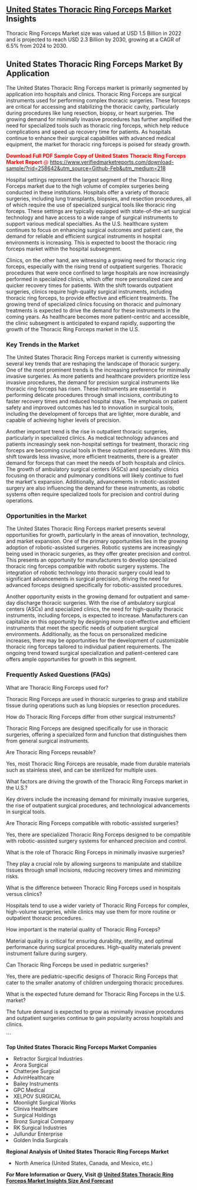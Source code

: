 <h2><a href="https://www.verifiedmarketreports.com/download-sample/?rid=258642&amp;utm_source=Github-Feb&amp;utm_medium=218" target="_blank">United States Thoracic Ring Forceps Market</a> Insights</h2><p>Thoracic Ring Forceps Market size was valued at USD 1.5 Billion in 2022 and is projected to reach USD 2.3 Billion by 2030, growing at a CAGR of 6.5% from 2024 to 2030.</p><p> <h2>United States Thoracic Ring Forceps Market By Application</h2> <p>The United States Thoracic Ring Forceps market is primarily segmented by application into hospitals and clinics. Thoracic Ring Forceps are surgical instruments used for performing complex thoracic surgeries. These forceps are critical for accessing and stabilizing the thoracic cavity, particularly during procedures like lung resection, biopsy, or heart surgeries. The growing demand for minimally invasive procedures has further amplified the need for specialized tools such as thoracic ring forceps, which help reduce complications and speed up recovery time for patients. As hospitals continue to enhance their surgical capabilities with advanced medical equipment, the market for thoracic ring forceps is poised for steady growth. <p><span class=""><span style="color: #ff0000;"><strong>Download Full PDF Sample Copy of United States Thoracic Ring Forceps Market Report</strong> @ </span><a href="https://www.verifiedmarketreports.com/download-sample/?rid=258642&amp;utm_source=Github-Feb&amp;utm_medium=218" target="_blank">https://www.verifiedmarketreports.com/download-sample/?rid=258642&amp;utm_source=Github-Feb&amp;utm_medium=218</a></span></p></p> <p>Hospital settings represent the largest segment of the Thoracic Ring Forceps market due to the high volume of complex surgeries being conducted in these institutions. Hospitals offer a variety of thoracic surgeries, including lung transplants, biopsies, and resection procedures, all of which require the use of specialized surgical tools like thoracic ring forceps. These settings are typically equipped with state-of-the-art surgical technology and have access to a wide range of surgical instruments to support various medical specialties. As the U.S. healthcare system continues to focus on enhancing surgical outcomes and patient care, the demand for reliable and efficient surgical instruments in hospital environments is increasing. This is expected to boost the thoracic ring forceps market within the hospital subsegment.</p> <p>Clinics, on the other hand, are witnessing a growing need for thoracic ring forceps, especially with the rising trend of outpatient surgeries. Thoracic procedures that were once confined to large hospitals are now increasingly performed in specialized clinics, which offer more personalized care and quicker recovery times for patients. With the shift towards outpatient surgeries, clinics require high-quality surgical instruments, including thoracic ring forceps, to provide effective and efficient treatments. The growing trend of specialized clinics focusing on thoracic and pulmonary treatments is expected to drive the demand for these instruments in the coming years. As healthcare becomes more patient-centric and accessible, the clinic subsegment is anticipated to expand rapidly, supporting the growth of the Thoracic Ring Forceps market in the U.S.</p> <h3>Key Trends in the Market</h3> <p>The United States Thoracic Ring Forceps market is currently witnessing several key trends that are reshaping the landscape of thoracic surgery. One of the most prominent trends is the increasing preference for minimally invasive surgeries. As more patients and healthcare providers prioritize less invasive procedures, the demand for precision surgical instruments like thoracic ring forceps has risen. These instruments are essential in performing delicate procedures through small incisions, contributing to faster recovery times and reduced hospital stays. The emphasis on patient safety and improved outcomes has led to innovation in surgical tools, including the development of forceps that are lighter, more durable, and capable of achieving higher levels of precision.</p> <p>Another important trend is the rise in outpatient thoracic surgeries, particularly in specialized clinics. As medical technology advances and patients increasingly seek non-hospital settings for treatment, thoracic ring forceps are becoming crucial tools in these outpatient procedures. With this shift towards less invasive, more efficient treatments, there is a greater demand for forceps that can meet the needs of both hospitals and clinics. The growth of ambulatory surgical centers (ASCs) and specialty clinics focusing on thoracic and pulmonary conditions will likely continue to fuel the market's expansion. Additionally, advancements in robotic-assisted surgery are also influencing the demand for these instruments, as robotic systems often require specialized tools for precision and control during operations.</p> <h3>Opportunities in the Market</h3> <p>The United States Thoracic Ring Forceps market presents several opportunities for growth, particularly in the areas of innovation, technology, and market expansion. One of the primary opportunities lies in the growing adoption of robotic-assisted surgeries. Robotic systems are increasingly being used in thoracic surgeries, as they offer greater precision and control. This presents an opportunity for manufacturers to develop specialized thoracic ring forceps compatible with robotic surgery systems. The integration of robotic technology into thoracic surgery could lead to significant advancements in surgical precision, driving the need for advanced forceps designed specifically for robotic-assisted procedures.</p> <p>Another opportunity exists in the growing demand for outpatient and same-day discharge thoracic surgeries. With the rise of ambulatory surgical centers (ASCs) and specialized clinics, the need for high-quality thoracic instruments, including forceps, is expected to increase. Manufacturers can capitalize on this opportunity by designing more cost-effective and efficient instruments that meet the specific needs of outpatient surgical environments. Additionally, as the focus on personalized medicine increases, there may be opportunities for the development of customizable thoracic ring forceps tailored to individual patient requirements. The ongoing trend toward surgical specialization and patient-centered care offers ample opportunities for growth in this segment.</p> <h3>Frequently Asked Questions (FAQs)</h3> <p>What are Thoracic Ring Forceps used for?</p> <p>Thoracic Ring Forceps are used in thoracic surgeries to grasp and stabilize tissue during operations such as lung biopsies or resection procedures.</p> <p>How do Thoracic Ring Forceps differ from other surgical instruments?</p> <p>Thoracic Ring Forceps are designed specifically for use in thoracic surgeries, offering a specialized form and function that distinguishes them from general surgical instruments.</p> <p>Are Thoracic Ring Forceps reusable?</p> <p>Yes, most Thoracic Ring Forceps are reusable, made from durable materials such as stainless steel, and can be sterilized for multiple uses.</p> <p>What factors are driving the growth of the Thoracic Ring Forceps market in the U.S.?</p> <p>Key drivers include the increasing demand for minimally invasive surgeries, the rise of outpatient surgical procedures, and technological advancements in surgical tools.</p> <p>Are Thoracic Ring Forceps compatible with robotic-assisted surgeries?</p> <p>Yes, there are specialized Thoracic Ring Forceps designed to be compatible with robotic-assisted surgery systems for enhanced precision and control.</p> <p>What is the role of Thoracic Ring Forceps in minimally invasive surgeries?</p> <p>They play a crucial role by allowing surgeons to manipulate and stabilize tissues through small incisions, reducing recovery times and minimizing risks.</p> <p>What is the difference between Thoracic Ring Forceps used in hospitals versus clinics?</p> <p>Hospitals tend to use a wider variety of Thoracic Ring Forceps for complex, high-volume surgeries, while clinics may use them for more routine or outpatient thoracic procedures.</p> <p>How important is the material quality of Thoracic Ring Forceps?</p> <p>Material quality is critical for ensuring durability, sterility, and optimal performance during surgical procedures. High-quality materials prevent instrument failure during surgery.</p> <p>Can Thoracic Ring Forceps be used in pediatric surgeries?</p> <p>Yes, there are pediatric-specific designs of Thoracic Ring Forceps that cater to the smaller anatomy of children undergoing thoracic procedures.</p> <p>What is the expected future demand for Thoracic Ring Forceps in the U.S. market?</p> <p>The future demand is expected to grow as minimally invasive procedures and outpatient surgeries continue to gain popularity across hospitals and clinics.</p> ```</p><p><strong>Top United States Thoracic Ring Forceps Market Companies</strong></p><div data-test-id=""><p><li>Retractor Surgical Industries</li><li> Arora Surgical</li><li> Chatterjee Surgical</li><li> AdvinHealthcare</li><li> Bailey Instruments</li><li> GPC Medical</li><li> XELPOV SURGICAL</li><li> Moonlight Surgical Works</li><li> Cliniva Healthcare</li><li> Surgical Holdings</li><li> Bronz Surgical Company</li><li> RK Surgical Industries</li><li> Jullundur Enterprise</li><li> Golden India Surgicals</li></p><div><strong>Regional Analysis of&nbsp;United States Thoracic Ring Forceps Market</strong></div><ul><li dir="ltr"><p dir="ltr">North America&nbsp;(United States, Canada, and Mexico, etc.)</p></li></ul><p><strong>For More Information or Query, Visit @&nbsp;</strong><strong><a href="https://www.verifiedmarketreports.com/product/thoracic-ring-forceps-market/?utm_source=Github-Feb&amp;utm_medium=218" target="_blank">United States Thoracic Ring Forceps Market Insights Size And Forecast</a></strong></p></div>
